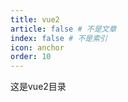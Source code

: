 ```yaml
---
title: vue2
article: false # 不是文章
index: false # 不是索引
icon: anchor
order: 10
---
```


这是vue2目录

<!-- 用于限制高度 -->
<div class="catalog-display-container">
  <Catalog base='/posts/frontend' />
</div>